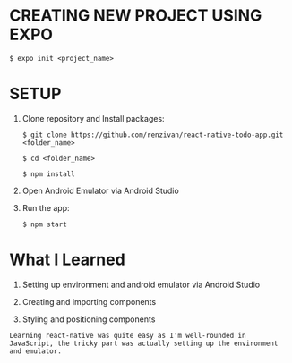 # CREATING NEW PROJECT USING EXPO

```
$ expo init <project_name>
```

# SETUP

1. Clone repository and Install packages:
    
    ```
    $ git clone https://github.com/renzivan/react-native-todo-app.git <folder_name>
    ```

    ```
    $ cd <folder_name>
    ```

    ```
    $ npm install
    ```

2. Open Android Emulator via Android Studio

3. Run the app:

    ```
    $ npm start
    ```

# What I Learned

1. Setting up environment and android emulator via Android Studio

2. Creating and importing components

3. Styling and positioning components

`Learning react-native was quite easy as I'm well-rounded in JavaScript, the tricky part was actually setting up the environment and emulator.`
